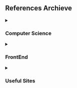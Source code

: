 ## References Archieve

<details>
  <summary><h3>Computer Science</h3></summary>
  <ul>
    <li><a href="https://preamtree.tistory.com/10">프로세스와 스레드의 차이</a></li>
  </ul>
</details>

<details>
  <summary><h3>FrontEnd</h3></summary>
  <ul>
    <li>not yet</li>
  </ul>
</details>


<details>
  <summary><h3>Useful Sites</h3></summary>
  <ul>
    <li><a href="https://dnschecker.org/">DNS Checker</a></li>
  </ul>
</details>

